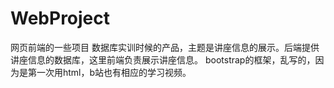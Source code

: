 # WebProject
网页前端的一些项目
数据库实训时候的产品，主题是讲座信息的展示。后端提供讲座信息的数据库，这里前端负责展示讲座信息。
bootstrap的框架，乱写的，因为是第一次用html，b站也有相应的学习视频。
